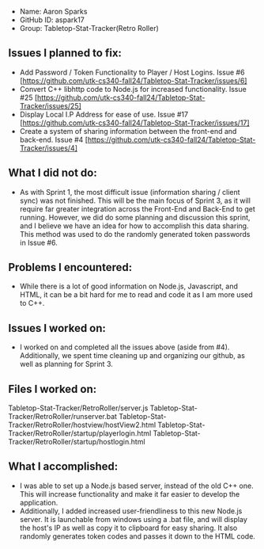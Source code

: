 - Name: Aaron Sparks
- GitHub ID: aspark17
- Group: Tabletop-Stat-Tracker(Retro Roller)

## Issues I planned to fix:
- Add Password / Token Functionality to Player / Host Logins. Issue #6 [https://github.com/utk-cs340-fall24/Tabletop-Stat-Tracker/issues/6]
- Convert C++ libhttp code to Node.js for increased functionality. Issue #25 [https://github.com/utk-cs340-fall24/Tabletop-Stat-Tracker/issues/25]
- Display Local I.P Address for ease of use. Issue #17 [https://github.com/utk-cs340-fall24/Tabletop-Stat-Tracker/issues/17]
- Create a system of sharing information between the front-end and back-end. Issue #4 [https://github.com/utk-cs340-fall24/Tabletop-Stat-Tracker/issues/4]

## What I did not do:
- As with Sprint 1, the most difficult issue (information sharing / client sync) was not finished. This will be the main focus of Sprint 3, as it will require far greater integration across the Front-End and Back-End to get running. However, we did do some planning and discussion this sprint, and I believe we have an idea for how to accomplish this data sharing. This method was used to do the randomly generated token passwords in Issue #6.

## Problems I encountered:
- While there is a lot of good information on Node.js, Javascript, and HTML, it can be a bit hard for me to read and code it as I am more used to C++. 

## Issues I worked on:
-  I worked on and completed all the issues above (aside from #4). Additionally, we spent time cleaning up and organizing our github, as well as planning for Sprint 3. 

## Files I worked on:
Tabletop-Stat-Tracker/RetroRoller/server.js
Tabletop-Stat-Tracker/RetroRoller/runserver.bat
Tabletop-Stat-Tracker/RetroRoller/hostview/hostView2.html
Tabletop-Stat-Tracker/RetroRoller/startup/playerlogin.html
Tabletop-Stat-Tracker/RetroRoller/startup/hostlogin.html

## What I accomplished:
- I was able to set up a Node.js based server, instead of the old C++ one. This will increase functionality and make it far easier to develop the application. 
- Additionally, I added increased user-friendliness to this new Node.js server. It is launchable from windows using a .bat file, and will display the host's IP as well as copy it to clipboard for easy sharing. It also randomly generates token codes and passes it down to the HTML code. 